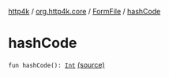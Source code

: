[http4k](../../index.md) / [org.http4k.core](../index.md) / [FormFile](index.md) / [hashCode](./hash-code.md)

# hashCode

`fun hashCode(): `[`Int`](https://kotlinlang.org/api/latest/jvm/stdlib/kotlin/-int/index.html) [(source)](https://github.com/http4k/http4k/blob/master/http4k-multipart/src/main/kotlin/org/http4k/core/FormFile.kt#L23)